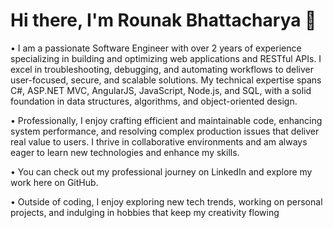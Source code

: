 # Hi there, I'm Rounak Bhattacharya 👋

• I am a passionate Software Engineer with over 2 years of experience specializing in building and optimizing web applications and RESTful APIs. I excel in troubleshooting, debugging, and automating workflows to deliver user-focused, secure, and scalable solutions. My technical expertise spans C#, ASP.NET MVC, AngularJS, JavaScript, Node.js, and SQL, with a solid foundation in data structures, algorithms, and object-oriented design.

• Professionally, I enjoy crafting efficient and maintainable code, enhancing system performance, and resolving complex production issues that deliver real value to users. I thrive in collaborative environments and am always eager to learn new technologies and enhance my skills.

• You can check out my professional journey on LinkedIn and explore my work here on GitHub.

• Outside of coding, I enjoy exploring new tech trends, working on personal projects, and indulging in hobbies that keep my creativity flowing

